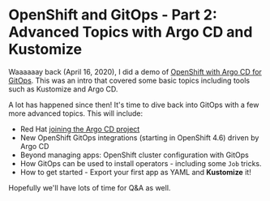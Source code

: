 # OpenShift and GitOps - Part 2: Advanced Topics with Argo CD and Kustomize

Waaaaaay back (April 16, 2020), I did a demo of [OpenShift with Argo CD for GitOps](https://github.com/demo-thursday/gitops-kustomize-argocd).  This was an intro that covered some basic topics including tools such as Kustomize and Argo CD.

A lot has happened since then!  It's time to dive back into GitOps with a few more advanced topics.  This will include:

* Red Hat [joining the Argo CD project](https://blog.argoproj.io/red-hat-and-intuit-join-forces-on-argo-project-3442e9ae9bd8)
* New OpenShift GitOps integrations (starting in OpenShift 4.6) driven by Argo CD
* Beyond managing apps: OpenShift cluster configuration with GitOps
* How GitOps can be used to install operators - including some `Job` tricks.
* How to get started - Export your first app as YAML and **Kustomize** it!

Hopefully we'll have lots of time for Q&A as well.

